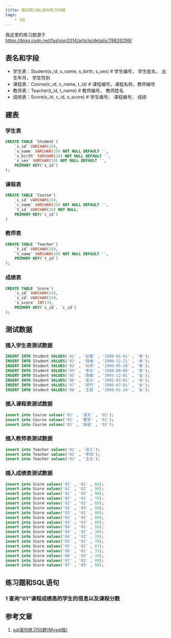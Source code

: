 ```yaml
---
title: 面试题|SQL语句练习50题
tags:
    - SQL
---
```


我这里的练习题源于 https://blog.csdn.net/fashion2014/article/details/78826299/

<!-- more -->

## 表名和字段

- 学生表：Student(s_id, s_name, s_birth, s_sex) # 学生编号， 学生姓名， 出生年月， 学生性别
- 课程表：Course(c_id, c_name, t_id) # 课程编号，课程名称，教师编号
- 教师表：Teacher(t_id, t_name) # 教师编号， 教师姓名
- 成绩表：Score(s_id, c_id, s_score) # 学生编号， 课程编号， 成绩

## 建表

### 学生表

```sql
CREATE TABLE `Student`(
    `s_id` VARCHAR(20),
    `s_name` VARCHAR(20) NOT NULL DEFAULT '',
    `s_birth` VARCHAR(20) NOT NULL DEFAULT '',
    `s_sex` VARCHAR(10) NOT NULL DEFAULT '',
    PRIMARY KEY(`s_id`)
);
```

### 课程表

```sql
CREATE TABLE `Course`(
    `c_id` VARCHAR(20),
    `c_name` VARCHAR(20) NOT NULL DEFAULT '',
    `t_id` VARCHAR(20) NOT NULL,
    PRIMARY KEY(`c_id`)
)
```

### 教师表

```sql
CREATE TABLE `Teacher`(
    `t_id` VARCHAR(20),
    `t_name` VARCHAR(20) NOT NULL DEFAULT '',
    PRIMARY KEY(`t_id`)
);
```

### 成绩表

```sql
CREATE TABLE `Score`(
    `s_id` VARCHAR(20),
    `c_id` VARCHAR(20),
    `s_score` INT(3),
    PRIMARY KEY(`s_id`, `c_id`)
);
```

## 测试数据

### 插入学生表测试数据

```sql
INSERT INTO Student VALUES('01' , '赵雷' , '1990-01-01' , '男');
INSERT INTO Student VALUES('02' , '钱电' , '1990-12-21' , '男');
INSERT INTO Student VALUES('03' , '孙风' , '1990-05-20' , '男');
INSERT INTO Student VALUES('04' , '李云' , '1990-08-06' , '男');
INSERT INTO Student VALUES('05' , '周梅' , '1991-12-01' , '女');
INSERT INTO Student VALUES('06' , '吴兰' , '1992-03-01' , '女');
INSERT INTO Student VALUES('07' , '郑竹' , '1989-07-01' , '女');
INSERT INTO Student VALUES('08' , '王菊' , '1990-01-20' , '女');
```

### 插入课程表测试数据

```sql
insert into Course values('01' , '语文' , '02');
insert into Course values('02' , '数学' , '01');
insert into Course values('03' , '英语' , '03');
```

### 插入教师表测试数据

```sql
insert into Teacher values('01' , '张三');
insert into Teacher values('02' , '李四');
insert into Teacher values('03' , '王五');
```

### 插入成绩表测试数据

```sql
insert into Score values('01' , '01' , 80);
insert into Score values('01' , '02' , 90);
insert into Score values('01' , '03' , 99);
insert into Score values('02' , '01' , 70);
insert into Score values('02' , '02' , 60);
insert into Score values('02' , '03' , 80);
insert into Score values('03' , '01' , 80);
insert into Score values('03' , '02' , 80);
insert into Score values('03' , '03' , 80);
insert into Score values('04' , '01' , 50);
insert into Score values('04' , '02' , 30);
insert into Score values('04' , '03' , 20);
insert into Score values('05' , '01' , 76);
insert into Score values('05' , '02' , 87);
insert into Score values('06' , '01' , 31);
insert into Score values('06' , '03' , 34);
insert into Score values('07' , '02' , 89);
insert into Score values('07' , '03' , 98);
```

## 练习题和SQL语句

### 1 查询"01"课程成绩高的学生的信息以及课程分数

## 参考文章

1. [sql语句练习50题(Mysql版)](https://blog.csdn.net/fashion2014/article/details/78826299/)